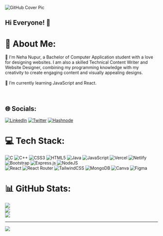 ![GitHub Cover Pic](https://github.com/neha-nupur/neha-nupur/assets/110279038/439c9830-3acc-4192-aade-6fd89ae6f11d)

## Hi Everyone! 👋

# 💫 About Me:
🙂 I'm Neha Nupur, a Bachelor of Computer Application student with a love for designing websites. I am also a skilled Technical Content Writer and Website Designer, combining my programming knowledge with my creativity to create engaging content and visually appealing designs.<br><br>🌱 I’m currently learning JavaScript and React.<br><br><br>


## 🌐 Socials:
[![LinkedIn](https://img.shields.io/badge/LinkedIn-%230077B5.svg?logo=linkedin&logoColor=white)](https://linkedin.com/in/nehanupur) [![Twitter](https://img.shields.io/badge/Twitter-%231DA1F2.svg?logo=Twitter&logoColor=white)](https://twitter.com/iamnehanupur)  [![Hashnode](https://img.shields.io/badge/Hashnode-%231DA1F2.svg?logo=Hashnode&logoColor=white)](https://nehanupur.hashnode.dev/) 

# 💻 Tech Stack:
![C](https://img.shields.io/badge/c-%2300599C.svg?style=plastic&logo=c&logoColor=white) ![C++](https://img.shields.io/badge/c++-%2300599C.svg?style=plastic&logo=c%2B%2B&logoColor=white) ![CSS3](https://img.shields.io/badge/css3-%231572B6.svg?style=plastic&logo=css3&logoColor=white) ![HTML5](https://img.shields.io/badge/html5-%23E34F26.svg?style=plastic&logo=html5&logoColor=white) ![Java](https://img.shields.io/badge/java-%23ED8B00.svg?style=plastic&logo=java&logoColor=white) ![JavaScript](https://img.shields.io/badge/javascript-%23323330.svg?style=plastic&logo=javascript&logoColor=%23F7DF1E) ![Vercel](https://img.shields.io/badge/vercel-%23000000.svg?style=plastic&logo=vercel&logoColor=white) ![Netlify](https://img.shields.io/badge/netlify-%23000000.svg?style=plastic&logo=netlify&logoColor=#00C7B7) ![Bootstrap](https://img.shields.io/badge/bootstrap-%23563D7C.svg?style=plastic&logo=bootstrap&logoColor=white) ![Express.js](https://img.shields.io/badge/express.js-%23404d59.svg?style=plastic&logo=express&logoColor=%2361DAFB) ![NodeJS](https://img.shields.io/badge/node.js-6DA55F?style=plastic&logo=node.js&logoColor=white) <br> ![React](https://img.shields.io/badge/react-%2320232a.svg?style=plastic&logo=react&logoColor=%2361DAFB) ![React Router](https://img.shields.io/badge/React_Router-CA4245?style=plastic&logo=react-router&logoColor=white) ![TailwindCSS](https://img.shields.io/badge/tailwindcss-%2338B2AC.svg?style=plastic&logo=tailwind-css&logoColor=white) ![MongoDB](https://img.shields.io/badge/MongoDB-%234ea94b.svg?style=plastic&logo=mongodb&logoColor=white) ![Canva](https://img.shields.io/badge/Canva-%2300C4CC.svg?style=plastic&logo=Canva&logoColor=white) 	![Figma](https://img.shields.io/badge/figma-%23F24E1E.svg?style=plastic&logo=figma&logoColor=white)
# 📊 GitHub Stats:
![](https://github-readme-stats.vercel.app/api?username=neha-nupur&theme=dark&hide_border=false&include_all_commits=false&count_private=false)<br/>
![](https://github-readme-streak-stats.herokuapp.com/?user=neha-nupur&theme=dark&hide_border=false)<br/>
![](https://github-readme-stats.vercel.app/api/top-langs/?username=neha-nupur&theme=dark&hide_border=false&include_all_commits=false&count_private=false&layout=compact)

---
[![](https://visitcount.itsvg.in/api?id=neha-nupur&icon=0&color=0)](https://visitcount.itsvg.in)

<!-- Proudly created with GPRM ( https://gprm.itsvg.in ) -->
